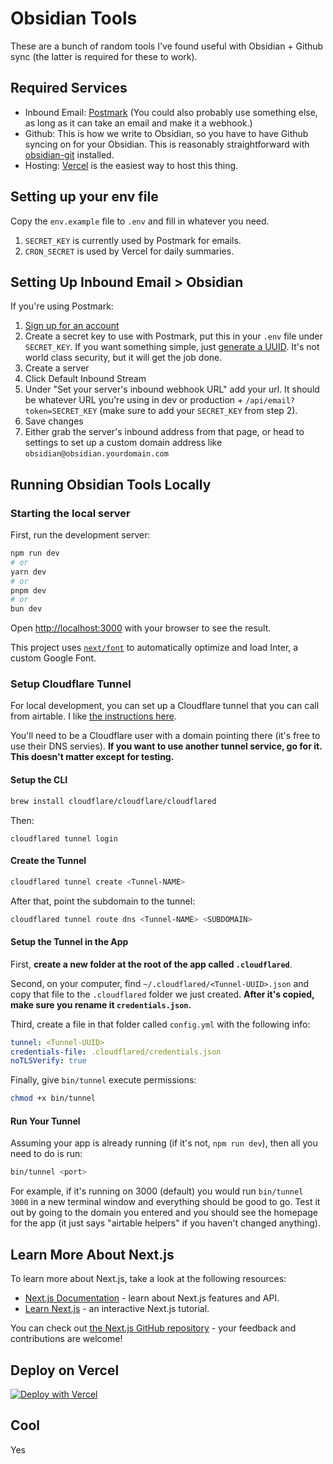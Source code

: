 # Obsidian Tools

These are a bunch of random tools I've found useful with Obsidian + Github sync
(the latter is required for these to work).

## Required Services

- Inbound Email: [Postmark](https://postmark.com) (You could also probably use
  something else, as long as it can take an email and make it a webhook.)
- Github: This is how we write to Obsidian, so you have to have Github syncing
  on for your Obsidian. This is reasonably straightforward with
  [obsidian-git](https://github.com/Vinzent03/obsidian-git) installed.
- Hosting: [Vercel](https://vercel.com) is the easiest way to host this thing.

## Setting up your env file

Copy the `env.example` file to `.env` and fill in whatever you need.

1. `SECRET_KEY` is currently used by Postmark for emails.
2. `CRON_SECRET` is used by Vercel for daily summaries.

## Setting Up Inbound Email > Obsidian

If you're using Postmark:

1. [Sign up for an account](https://account.postmarkapp.com/sign_up)
2. Create a secret key to use with Postmark, put this in your `.env` file under
   `SECRET_KEY`. If you want something simple, just
   [generate a UUID](https://www.uuidgenerator.net/). It's not world class
   security, but it will get the job done.
3. Create a server
4. Click Default Inbound Stream
5. Under "Set your server's inbound webhook URL" add your url. It should be
   whatever URL you're using in dev or production +
   `/api/email?token=SECRET_KEY` (make sure to add your `SECRET_KEY` from step
   2).
6. Save changes
7. Either grab the server's inbound address from that page, or head to settings
   to set up a custom domain address like `obsidian@obsidian.yourdomain.com`

## Running Obsidian Tools Locally

### Starting the local server

First, run the development server:

```bash
npm run dev
# or
yarn dev
# or
pnpm dev
# or
bun dev
```

Open [http://localhost:3000](http://localhost:3000) with your browser to see the
result.

This project uses
[`next/font`](https://nextjs.org/docs/basic-features/font-optimization) to
automatically optimize and load Inter, a custom Google Font.

### Setup Cloudflare Tunnel

For local development, you can set up a Cloudflare tunnel that you can call from
airtable. I like
[the instructions here](https://kirillplatonov.com/posts/setting-up-cloudflare-tunnel-for-development/).

You'll need to be a Cloudflare user with a domain pointing there (it's free to
use their DNS servies). **If you want to use another tunnel service, go for it.
This doesn't matter except for testing.**

#### Setup the CLI

```bash
brew install cloudflare/cloudflare/cloudflared
```

Then:

```
cloudflared tunnel login
```

#### Create the Tunnel

```bash
cloudflared tunnel create <Tunnel-NAME>
```

After that, point the subdomain to the tunnel:

```bash
cloudflared tunnel route dns <Tunnel-NAME> <SUBDOMAIN>
```

#### Setup the Tunnel in the App

First, **create a new folder at the root of the app called `.cloudflared`**.

Second, on your computer, find `~/.cloudflared/<Tunnel-UUID>.json` and copy that
file to the `.cloudflared` folder we just created. **After it's copied, make
sure you rename it `credentials.json`.**

Third, create a file in that folder called `config.yml` with the following info:

```yml
tunnel: <Tunnel-UUID>
credentials-file: .cloudflared/credentials.json
noTLSVerify: true
```

Finally, give `bin/tunnel` execute permissions:

```bash
chmod +x bin/tunnel
```

#### Run Your Tunnel

Assuming your app is already running (if it's not, `npm run dev`), then all you
need to do is run:

```bash
bin/tunnel <port>
```

For example, if it's running on 3000 (default) you would run `bin/tunnel 3000`
in a new terminal window and everything should be good to go. Test it out by
going to the domain you entered and you should see the homepage for the app (it
just says "airtable helpers" if you haven't changed anything).

## Learn More About Next.js

To learn more about Next.js, take a look at the following resources:

- [Next.js Documentation](https://nextjs.org/docs) - learn about Next.js
  features and API.
- [Learn Next.js](https://nextjs.org/learn) - an interactive Next.js tutorial.

You can check out
[the Next.js GitHub repository](https://github.com/vercel/next.js/) - your
feedback and contributions are welcome!

## Deploy on Vercel

[![Deploy with Vercel](https://vercel.com/button)](https://vercel.com/new/clone?repository-url=https%3A%2F%2Fgithub.com%2Fheyitsnoah%2Fobsidian-tools)

## Cool

Yes
